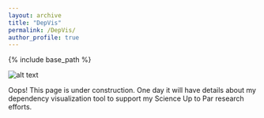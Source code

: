 ```yaml
---
layout: archive
title: "DepVis"
permalink: /DepVis/
author_profile: true
---
```



{% include base_path %}

![alt text][construction]

Oops! This page is under construction. One day it will have details about my dependency visualization tool to support my Science Up to Par research efforts.



[construction]: http://rs364.pbsrc.com/albums/oo83/fruitsnax/pikachu/pikachu_under_construction.gif~c200